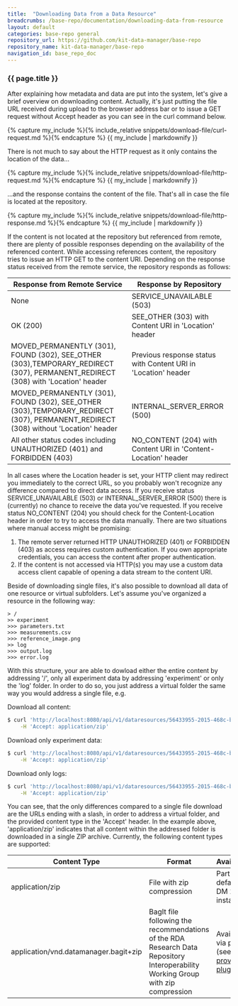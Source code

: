 ```yaml
---
title:  "Downloading Data from a Data Resource"
breadcrumbs: /base-repo/documentation/downloading-data-from-resource
layout: default
categories: base-repo general
repository_url: https://github.com/kit-data-manager/base-repo
repository_name: kit-data-manager/base-repo
navigation_id: base_repo_doc
---
```


### {{ page.title }}

After explaining how metadata and data are put into the system, let's give a brief overview on downloading content. Actually, it's just putting the file URL received during upload to the browser address bar or 
to issue a GET request without Accept header as you can see in the curl command below.

{% capture my_include %}{% include_relative snippets/download-file/curl-request.md %}{% endcapture %}
{{ my_include | markdownify }}

There is not much to say about the HTTP request as it only contains the location of the data...

{% capture my_include %}{% include_relative snippets/download-file/http-request.md %}{% endcapture %}
{{ my_include | markdownify }}

...and the response contains the content of the file. That's all in case the file is located at the repository.

{% capture my_include %}{% include_relative snippets/download-file/http-response.md %}{% endcapture %}
{{ my_include | markdownify }}

If the content is not located at the repository but referenced from remote, there are plenty of possible responses depending on the availability of the referenced content. While accessing references content,
the repository tries to issue an HTTP GET to the content URI. Depending on the response status received from the remote service, the repository responds as follows:

|Response from Remote Service|Response by Repository
|---|---
|None|SERVICE_UNAVAILABLE (503)
|OK (200)|SEE_OTHER (303) with Content URI in 'Location' header
|MOVED_PERMANENTLY (301), FOUND (302), SEE_OTHER (303),TEMPORARY_REDIRECT (307), PERMANENT_REDIRECT (308) with 'Location' header|Previous response status with Content URI in 'Location' header
|MOVED_PERMANENTLY (301), FOUND (302), SEE_OTHER (303),TEMPORARY_REDIRECT (307), PERMANENT_REDIRECT (308) without 'Location' header|INTERNAL_SERVER_ERROR (500)
|All other status codes including UNAUTHORIZED (401) and FORBIDDEN (403)|NO_CONTENT (204) with Content URI in 'Content-Location' header
 
In all cases where the Location header is set, your HTTP client may redirect you immediately to the correct URL, so you probably won't recognize any difference compared to direct data access. If you receive status
 SERVICE_UNAVAILABLE (503) or INTERNAL_SERVER_ERROR (500) there is (currently) no chance to receive the data you've requested. If you receive status NO_CONTENT (204) you should check for the Content-Location header in order
to try to access the data manually. There are two situations where manual access might be promising: 

1. The remote server returned HTTP UNAUTHORIZED (401) or FORBIDDEN (403) as access requires custom authentication. If you own appropriate credentials, you can access the content after proper authentication.
2. If the content is not accessed via HTTP(s) you may use a custom data access client capable of opening a data stream to the content URI.

Beside of downloading single files, it's also possible to download all data of one resource or virtual subfolders. Let's assume you've organized a resource in the following way: 

```
> /
>> experiment
>>> parameters.txt
>>> measurements.csv
>>> reference_image.png
>> log
>>> output.log
>>> error.log
```

With this structure, your are able to dowload either the entire content by addressing '/', only all experiment data by addressing 'experiment' or only the 'log' folder. In order to do so, you just address a virtual folder the same way you
would address a single file, e.g. 

Download all content:

```bash
$ curl 'http://localhost:8080/api/v1/dataresources/56433955-2015-468c-b652-79657779bcf9/data/' -i -X GET \
    -H 'Accept: application/zip'
```

Download only experiment data:

```bash
$ curl 'http://localhost:8080/api/v1/dataresources/56433955-2015-468c-b652-79657779bcf9/data/experiment/' -i -X GET \
    -H 'Accept: application/zip'
```

Download only logs:

```bash
$ curl 'http://localhost:8080/api/v1/dataresources/56433955-2015-468c-b652-79657779bcf9/data/log/' -i -X GET \
    -H 'Accept: application/zip'
```

You can see, that the only differences compared to a single file download are the URLs ending with a slash, in order to address a virtual folder, and the provided content type in the 'Accept' header. In the example above, 'application/zip'
indicates that all content within the addressed folder is downloaded in a single ZIP archive. Currently, the following content types are supported: 

|Content Type|Format|Availability
|---|---|---
|application/zip|File with zip compression|Part of default KIT DM 2.0 instance
|application/vnd.datamanager.bagit+zip|BagIt file following the recommendations of the RDA Research Data Repository Interoperability Working Group with zip compression|Available via plugin (see [bagit-provider-plugin](https://github.com/kit-data-manager/bagit-provider-plugin))
 

